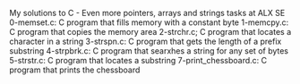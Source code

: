My solutions to C - Even more pointers, arrays and strings tasks at ALX SE
0-memset.c: C program that fills memory with a constant byte
1-memcpy.c: C program that copies the memory area
2-strchr.c; C program that locates a character in a string
3-strspn.c: C program that gets the length of a prefix substring
4-strpbrk.c: C program that searxhes a string for any set of bytes
5-strstr.c: C program that locates a substring
7-print_chessboard.c: C program that  prints the chessboard
